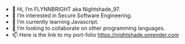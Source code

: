 - 👋 Hi, I’m FLYNNBRIGHT aka Nightshade_97.
- 👀 I’m interested in Secure Software Engineering. 
- 🌱 I’m currently learning Javascript. 
- 💞️ I’m looking to collaborate on other programming languages. 
- 📫 Here is the link to my port-folio https://nightshade.onrender.com

<!---
FLYNNBRIGHT/FLYNNBRIGHT is a ✨ special ✨ repository because its `README.md` (this file) appears on your GitHub profile.
You can click the Preview link to take a look at your changes.
--->
